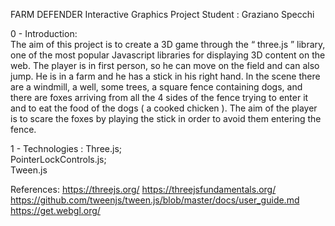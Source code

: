 FARM DEFENDER
Interactive Graphics Project
Student : Graziano Specchi

0 - Introduction:     
The aim of this project is to create a 3D game through the “​ three.js​ ”
library, one of the most popular Javascript libraries for displaying 3D
content on the web. The player is in first person, so he can move on the
field and can also jump. He is in a farm and he has a stick in his right
hand. In the scene there are a windmill, a well, some trees, a square
fence containing dogs, and there are foxes arriving from all the 4 sides
of the fence trying to enter it and to eat the food of the dogs ( a cooked
chicken ). The aim of the player is to scare the foxes by playing the stick
in order to avoid them entering the fence.

1 - Technologies :
Three.js;  
PointerLockControls.js;   
Tween.js

References:
https://threejs.org/
https://threejsfundamentals.org/
https://github.com/tweenjs/tween.js/blob/master/docs/user_guide.md
https://get.webgl.org/

